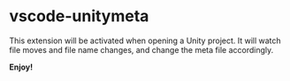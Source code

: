 # vscode-unitymeta

This extension will be activated when opening a Unity project. It will watch file moves and file name changes, and change the meta file accordingly.

**Enjoy!**